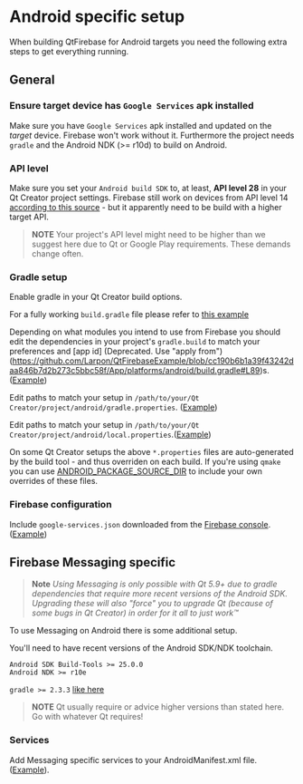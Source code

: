 # Android specific setup
When building QtFirebase for Android targets you need the following extra steps to get everything running.

## General

### Ensure target device has `Google Services` apk installed
Make sure you have `Google Services` apk installed and updated on the *target* device. Firebase won't work without it.
Furthermore the project needs `gradle` and the Android NDK (>= r10d) to build on Android.

### API level
Make sure you set your `Android build SDK` to, at least, **API level 28** in your Qt Creator project settings.
Firebase still work on devices from API level 14 [according to this source](https://firebase.googleblog.com/2016/11/google-play-services-and-firebase-for-android-will-support-api-level-14-at-minimum.html) - but it apparently need to be build with a higher target API.

> **NOTE** Your project's API level might need to be higher than we suggest here due to Qt or Google Play requirements. These demands change often.

### Gradle setup
Enable gradle in your Qt Creator build options.

For a fully working `build.gradle` file please refer to [this example](https://github.com/Larpon/QtFirebaseExample/blob/master/App/platforms/android/build.gradle)

Depending on what modules you intend to use from Firebase you should edit the dependencies in your project's `gradle.build` to match your preferences and [app id]
(Deprecated. Use "apply from")
(https://github.com/Larpon/QtFirebaseExample/blob/cc190b6b1a39f43242daa846b7d2b273c5bbc58f/App/platforms/android/build.gradle#L89)s. ([Example](https://github.com/Larpon/QtFirebaseExample/blob/cc190b/App/platforms/android/build.gradle#L166-L194))

Edit paths to match your setup in `/path/to/your/Qt Creator/project/android/gradle.properties`. ([Example](https://github.com/Larpon/QtFirebaseExample/blob/master/App/platforms/android/gradle.properties))

Edit paths to match your setup in `/path/to/your/Qt Creator/project/android/local.properties`.([Example](https://github.com/Larpon/QtFirebaseExample/blob/master/App/platforms/android/local.properties))

On some Qt Creator setups the above `*.properties` files are auto-generated by the build tool - and thus overriden on each build.
If you're using `qmake` you can use [ANDROID_PACKAGE_SOURCE_DIR](https://github.com/Larpon/QtFirebaseExample/blob/cc190b/App/App.pro#L35) to include your own overrides of these files.

### Firebase configuration
Include `google-services.json` downloaded from the [Firebase console](https://console.firebase.google.com/). ([Example](https://github.com/Larpon/QtFirebaseExample/blob/cc190b/App/App.pro#L42))

## Firebase Messaging specific

> **Note** *Using Messaging is only possible with Qt 5.9+ due to gradle dependencies that require more recent versions of the Android SDK. Upgrading these will also "force" you to upgrade Qt (because of some bugs in Qt Creator) in order for it all to just work™*

To use Messaging on Android there is some additional setup.

You'll need to have recent versions of the Android SDK/NDK toolchain.
```
Android SDK Build-Tools >= 25.0.0
Android NDK >= r10e
```
`gradle >= 2.3.3` [like here](https://github.com/Larpon/QtFirebaseExample/blob/cc190b/App/platforms/android/build.gradle#L19)

> **NOTE** Qt usually require or advice higher versions than stated here. Go with whatever Qt requires!

### Services
Add Messaging specific services to your AndroidManifest.xml file. ([Example](https://github.com/Larpon/QtFirebaseExample/blob/cc190b/App/platforms/android/AndroidManifest.xml#L47-L63)).


